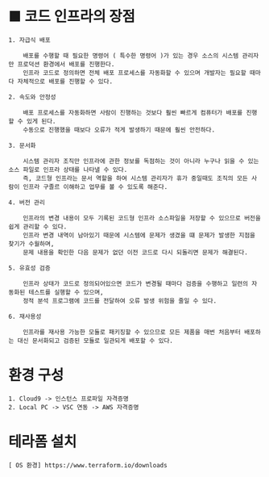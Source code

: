 

# ■ 코드 인프라의 장점


    1. 자급식 배포 

        배포를 수행할 때 필요한 명령어 ( 특수한 명령어 )가 있는 경우 소스의 시스템 관리자만 프로덕션 환경에서 배포를 진행한다.
        인프라 코드로 정의하면 전체 배포 프로세스를 자동화할 수 있으며 개발자는 필요할 때마다 자체적으로 배포를 진행할 수 있다.

    2. 속도와 안정성

        배포 프로세스를 자동화하면 사람이 진행하는 것보다 훨씬 빠르게 컴퓨터가 배포를 진행할 수 있게 된다.
        수동으로 진행했을 때보다 오류가 적게 발생하기 때문에 훨씬 안전하다.

    3. 문서화

        시스템 관리자 조직만 인프라에 관한 정보를 독점하는 것이 아니라 누구나 읽을 수 있는 소스 파일로 인프라 상태를 나타낼 수 있다.
        즉, 코드형 인프라는 문서 역할을 하여 시스템 관리자가 휴가 중일때도 조직의 모든 사람이 인프라 구졸르 이해하고 업무를 볼 수 있도록 해준다.

    4. 버전 관리
        
        인프라의 변경 내용이 모두 기록된 코드형 인프라 소스파일을 저장할 수 있으므로 버전을 쉽게 관리할 수 있다.
        인프라 변경 내역이 남아있기 때문에 시스템에 문제가 생겼을 떄 문제가 발생한 지점을 찾기가 수월하며, 
        문제 내용을 확인한 다음 문제가 없던 이전 코드로 다시 되돌리면 문제가 해결된다.

    5. 유효성 검증

        인프라 상태가 코드로 정의되어있으면 코드가 변경될 때마다 검증을 수행하고 일련의 자동화된 테스트를 실행할 수 있으며, 
        정적 분석 프로그램에 코드를 전달하여 오류 발생 위험을 줄일 수 있다.

    6. 재사용성

        인프라를 재사용 가능한 모듈로 패키징할 수 있으므로 모든 제품을 매번 처음부터 배포하는 대신 문서화되고 검증된 모듈로 일관되게 배포할 수 있다.
        

# 환경 구성

    1. Cloud9 -> 인스턴스 프로파일 자격증명
    2. Local PC -> VSC 연동 -> AWS 자격증명 
    
# 테라폼 설치

    [ OS 환경] https://www.terraform.io/downloads